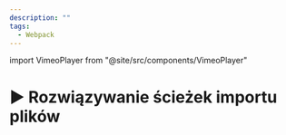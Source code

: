 ```yaml
---
description: ""
tags:
  - Webpack
---
```


import VimeoPlayer from "@site/src/components/VimeoPlayer"

# ▶️ Rozwiązywanie ścieżek importu plików

<VimeoPlayer videoId="322795476" />
